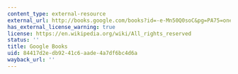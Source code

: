 ```yaml
---
content_type: external-resource
external_url: http://books.google.com/books?id=-e-Mn50Q0soC&pg=PA75=onepage
has_external_license_warning: true
license: https://en.wikipedia.org/wiki/All_rights_reserved
status: ''
title: Google Books
uid: 84417d2e-db92-41c6-aade-4a7df6bc4d6a
wayback_url: ''
---
```

